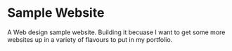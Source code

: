 # Sample Website
A Web design sample website. Building it becuase I want to get some more websites up in a variety of flavours to put in my portfolio. 
